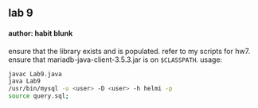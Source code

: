 ## lab 9

#### author: habit blunk

ensure that the library exists and is populated. refer to my scripts for hw7.
ensure that mariadb-java-client-3.5.3.jar is on `$CLASSPATH`.
usage:

```bash
javac Lab9.java
java Lab9
/usr/bin/mysql -u <user> -D <user> -h helmi -p
source query.sql;
```
